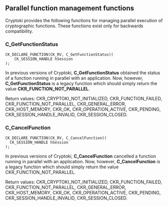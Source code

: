 ## Parallel function management functions

Cryptoki provides the following functions for managing parallel execution of
cryptographic functions. These functions exist only for backwards compatibility.

### C_GetFunctionStatus

~~~{.c}
CK_DECLARE_FUNCTION(CK_RV, C_GetFunctionStatus)(
    CK_SESSION_HANDLE hSession
);
~~~

In previous versions of Cryptoki, **C_GetFunctionStatus** obtained the status of
a function running in parallel with an application. Now, however,
**C_GetFunctionStatus** is a legacy function which should simply return the
value **CKR_FUNCTION_NOT_PARALLEL**.

Return values: CKR_CRYPTOKI_NOT_INITIALIZED, CKR_FUNCTION_FAILED,
CKR_FUNCTION_NOT_PARALLEL, CKR_GENERAL_ERROR, CKR_HOST_MEMORY, CKR_OK,
CKR_OPERATION_ACTIVE, CKR_PENDING, CKR_SESSION_HANDLE_INVALID,
CKR_SESSION_CLOSED. 

### C_CancelFunction

~~~{.c}
CK_DECLARE_FUNCTION(CK_RV, C_CancelFunction)(
  CK_SESSION_HANDLE hSession
);
~~~

In previous versions of Cryptoki, **C_CancelFunction** cancelled a function
running in parallel with an application. Now, however, **C_CancelFunction** is a
legacy function which should simply return the value CKR_FUNCTION_NOT_PARALLEL.

Return values: CKR_CRYPTOKI_NOT_INITIALIZED, CKR_FUNCTION_FAILED,
CKR_FUNCTION_NOT_PARALLEL, CKR_GENERAL_ERROR, CKR_HOST_MEMORY, CKR_OK,
CKR_OPERATION_ACTIVE, CKR_PENDING, CKR_SESSION_HANDLE_INVALID,
CKR_SESSION_CLOSED. 
